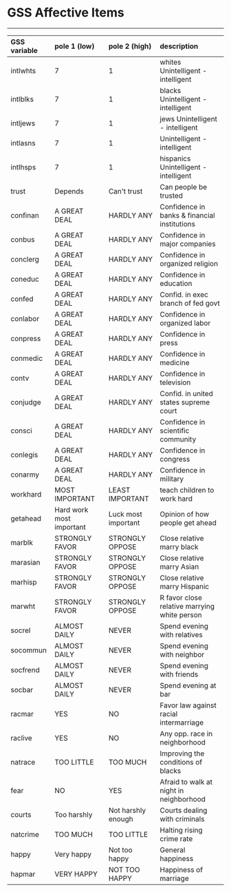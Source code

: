 


# GSS Affective Items
---
| GSS variable   | pole 1  (low)            | pole 2    (high)    | description                                  |
|:---------------|:-------------------------|:--------------------|:---------------------------------------------|
| intlwhts       | 7                        | 1                   | whites Unintelligent -intelligent            |
| intlblks       | 7                        | 1                   | blacks Unintelligent - intelligent           |
| intljews       | 7                        | 1                   | jews Unintelligent - intelligent             |
| intlasns       | 7                        | 1                   | Unintelligent - intelligent                  |
| intlhsps       | 7                        | 1                   | hispanics Unintelligent - intelligent        |
| trust          | Depends                  | Can't trust         | Can people be trusted                        |
| confinan       | A GREAT DEAL             | HARDLY ANY          | Confidence in banks & financial institutions |
| conbus         | A GREAT DEAL             | HARDLY ANY          | Confidence in major companies                |
| conclerg       | A GREAT DEAL             | HARDLY ANY          | Confidence in organized religion             |
| coneduc        | A GREAT DEAL             | HARDLY ANY          | Confidence in education                      |
| confed         | A GREAT DEAL             | HARDLY ANY          | Confid. in exec branch of fed govt           |
| conlabor       | A GREAT DEAL             | HARDLY ANY          | Confidence in organized labor                |
| conpress       | A GREAT DEAL             | HARDLY ANY          | Confidence in press                          |
| conmedic       | A GREAT DEAL             | HARDLY ANY          | Confidence in medicine                       |
| contv          | A GREAT DEAL             | HARDLY ANY          | Confidence in television                     |
| conjudge       | A GREAT DEAL             | HARDLY ANY          | Confid. in united states supreme court       |
| consci         | A GREAT DEAL             | HARDLY ANY          | Confidence in scientific community           |
| conlegis       | A GREAT DEAL             | HARDLY ANY          | Confidence in congress                       |
| conarmy        | A GREAT DEAL             | HARDLY ANY          | Confidence in military                       |
| workhard       | MOST IMPORTANT           | LEAST IMPORTANT     | teach children to work hard                  |
| getahead       | Hard work most important | Luck most important | Opinion of how people get ahead              |
| marblk         | STRONGLY FAVOR           | STRONGLY OPPOSE     | Close relative marry black                   |
| marasian       | STRONGLY FAVOR           | STRONGLY OPPOSE     | Close relative marry Asian                   |
| marhisp        | STRONGLY FAVOR           | STRONGLY OPPOSE     | Close relative marry Hispanic                |
| marwht         | STRONGLY FAVOR           | STRONGLY OPPOSE     | R favor close relative marrying white person |
| socrel         | ALMOST DAILY             | NEVER               | Spend evening with relatives                 |
| socommun       | ALMOST DAILY             | NEVER               | Spend evening with neighbor                  |
| socfrend       | ALMOST DAILY             | NEVER               | Spend evening with friends                   |
| socbar         | ALMOST DAILY             | NEVER               | Spend evening at bar                         |
| racmar         | YES                      | NO                  | Favor law against racial intermarriage       |
| raclive        | YES                      | NO                  | Any opp. race in neighborhood                |
| natrace        | TOO LITTLE               | TOO MUCH            | Improving the conditions of blacks           |
| fear           | NO                       | YES                 | Afraid to walk at night in neighborhood      |
| courts         | Too harshly              | Not harshly enough  | Courts dealing with criminals                |
| natcrime       | TOO MUCH                 | TOO LITTLE          | Halting rising crime rate                    |
| happy          | Very happy               | Not too happy       | General happiness                            |
| hapmar         | VERY HAPPY               | NOT TOO HAPPY       | Happiness of marriage                        |